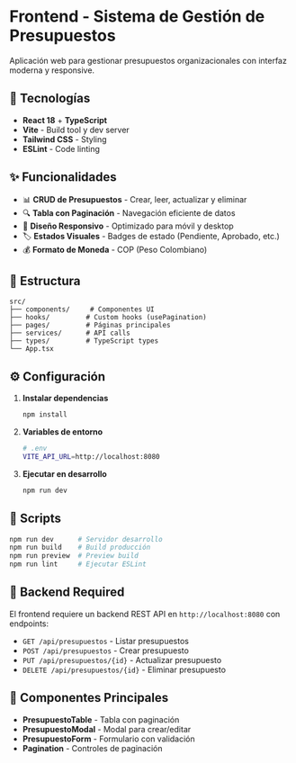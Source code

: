 # Frontend - Sistema de Gestión de Presupuestos

Aplicación web para gestionar presupuestos organizacionales con interfaz moderna y responsive.

## 🚀 Tecnologías

- **React 18** + **TypeScript**
- **Vite** - Build tool y dev server
- **Tailwind CSS** - Styling
- **ESLint** - Code linting

## ✨ Funcionalidades

- 📊 **CRUD de Presupuestos** - Crear, leer, actualizar y eliminar
- 🔍 **Tabla con Paginación** - Navegación eficiente de datos
- 📱 **Diseño Responsivo** - Optimizado para móvil y desktop
- 🏷️ **Estados Visuales** - Badges de estado (Pendiente, Aprobado, etc.)
- 💰 **Formato de Moneda** - COP (Peso Colombiano)

## 📂 Estructura

```
src/
├── components/     # Componentes UI
├── hooks/         # Custom hooks (usePagination)
├── pages/         # Páginas principales
├── services/      # API calls
├── types/         # TypeScript types
└── App.tsx
```

## ⚙️ Configuración

1. **Instalar dependencias**
   ```bash
   npm install
   ```

2. **Variables de entorno**
   ```bash
   # .env
   VITE_API_URL=http://localhost:8080
   ```

3. **Ejecutar en desarrollo**
   ```bash
   npm run dev
   ```

## 📜 Scripts

```bash
npm run dev      # Servidor desarrollo
npm run build    # Build producción
npm run preview  # Preview build
npm run lint     # Ejecutar ESLint
```

## 🔗 Backend Required

El frontend requiere un backend REST API en `http://localhost:8080` con endpoints:

- `GET /api/presupuestos` - Listar presupuestos
- `POST /api/presupuestos` - Crear presupuesto
- `PUT /api/presupuestos/{id}` - Actualizar presupuesto
- `DELETE /api/presupuestos/{id}` - Eliminar presupuesto

## 🎨 Componentes Principales

- **PresupuestoTable** - Tabla con paginación
- **PresupuestoModal** - Modal para crear/editar
- **PresupuestoForm** - Formulario con validación
- **Pagination** - Controles de paginación